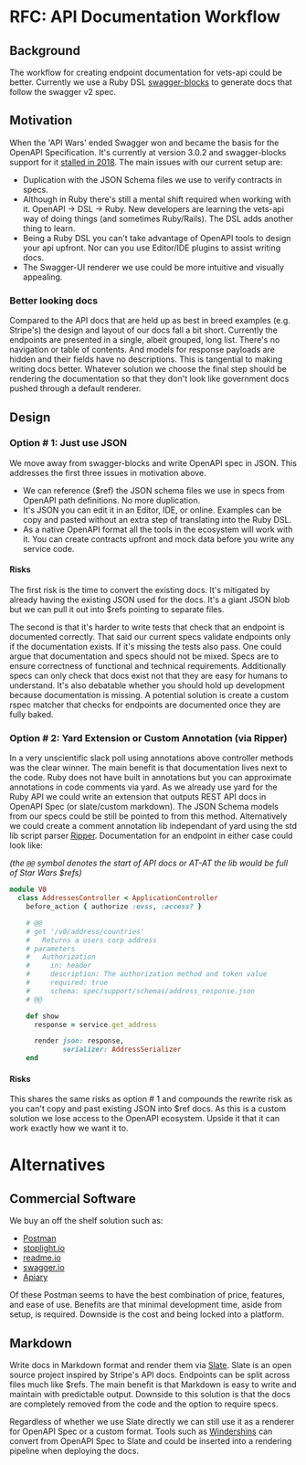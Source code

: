 # RFC: API Documentation Workflow

## Background

The workflow for creating endpoint documentation for vets-api could be better. Currently we use a 
Ruby DSL [swagger-blocks](https://github.com/fotinakis/swagger-blocks)
to generate docs that follow the swagger v2 spec. 

## Motivation

When the 'API Wars' ended Swagger won and became the basis for the OpenAPI Specification. It's currently at version 3.0.2 
and swagger-blocks support for it [stalled in 2018](https://github.com/fotinakis/swagger-blocks/issues/110). The main issues with our current setup are:

*   Duplication with the JSON Schema files we use to verify contracts in specs. 
*   Although in Ruby there's still a mental shift required when working with it. OpenAPI -> DSL -> Ruby. 
New developers are learning the vets-api way of doing things (and sometimes Ruby/Rails). The DSL adds another thing to learn.
*   Being a Ruby DSL you can't take advantage of OpenAPI tools to design your api upfront. 
Nor can you use Editor/IDE plugins to assist writing docs.
*   The Swagger-UI renderer we use could be more intuitive and visually appealing. 

### Better looking docs

Compared to the API docs that are held up as best in breed examples (e.g. Stripe's) the design and layout of our docs 
fall a bit short. Currently the endpoints are presented in a single, albeit grouped, long list. There's no navigation 
or table of contents. And models for response payloads are hidden and their fields have no descriptions. This is tangential 
to making writing docs better. Whatever solution we choose the final step should be rendering the documentation so that 
they don't look like government docs pushed through a default renderer.

## Design

### Option # 1: Just use JSON

We move away from swagger-blocks and write OpenAPI spec in JSON. This addresses the first three issues in motivation above.

*   We can reference ($ref) the JSON schema files we use in specs from OpenAPI path definitions. No more duplication.
*   It's JSON you can edit it in an Editor, IDE, or online. Examples can be copy and pasted without an extra step of 
translating into the Ruby DSL.
*   As a native OpenAPI format all the tools in the ecosystem will work with it. You can create contracts upfront and 
mock data before you write any service code.

#### Risks

The first risk is the time to convert the existing docs. It's mitigated by already having the existing JSON used for the docs. 
It's a giant JSON blob but we can pull it out into $refs pointing to separate files.

The second is that it's harder to write tests that check that an endpoint is documented correctly. That said our current 
specs validate endpoints only if the documentation exists. If it's missing the tests also pass. One could argue that 
documentation and specs should not be mixed. Specs are to ensure correctness of functional and technical requirements. 
Additionally specs can only check that docs exist not that they are easy for humans to understand. It's also debatable 
whether you should hold up development because documentation is missing. A potential solution is create a custom rspec 
matcher that checks for endpoints are documented once they are fully baked.

### Option # 2: Yard Extension or Custom Annotation (via Ripper)

In a very unscientific slack poll using annotations above controller methods was the clear winner. The main benefit is 
that documentation lives next to the code. Ruby does not have built in annotations but you can approximate annotations 
in code comments via yard. As we already use yard for the Ruby API we could write an extension that outputs REST API docs 
in OpenAPI Spec (or slate/custom markdown). The JSON Schema models from our specs could be still be pointed to from this 
method. Alternatively we could create a comment annotation lib independant of yard using the std lib script parser [Ripper](https://ruby-doc.org/stdlib-2.5.1/libdoc/ripper/rdoc/Ripper.html). Documentation for an endpoint in either 
case could look like:

_(the `@@` symbol denotes the start of API docs or AT-AT the lib would be full of Star Wars $refs)_

```ruby
module V0
  class AddressesController < ApplicationController
    before_action { authorize :evss, :access? }

    # @@
    # get '/v0/address/countries'
    #   Returns a users corp address
    # parameters
    #   Authorization
    #     in: header
    #     description: The authorization method and token value
    #     required: true
    #     schema: spec/support/schemas/address_response.json
    # @@

    def show
      response = service.get_address

      render json: response,
             serializer: AddressSerializer
    end
```

#### Risks

This shares the same risks as option # 1 and compounds the rewrite risk as you can't copy and past existing JSON into $ref docs. As this is a custom solution we lose access to the OpenAPI ecosystem. Upside it that it can work exactly how we want it to.

# Alternatives

## Commercial Software

We buy an off the shelf solution such as:

*   [Postman](https://www.getpostman.com/)
*   [stoplight.io](https://stoplight.io/)
*   [readme.io](https://readme.io/)
*   [swagger.io](https://swagger.io/)
*   [Apiary](https://apiary.io/)

Of these Postman seems to have the best combination of price, features, and ease of use. Benefits are that minimal development 
time, aside from setup, is required. Downside is the cost and being locked into a platform.

## Markdown

Write docs in Markdown format and render them via [Slate](https://github.com/lord/slate). Slate is an open source project inspired by Stripe's API docs. Endpoints can be split across files much like $refs. The main benefit is that Markdown is easy to write and maintain with predictable output. Downside to this solution is that the docs are completely removed from the code and the option to require specs.

Regardless of whether we use Slate directly we can still use it as a renderer for OpenAPI Spec or a custom format. Tools such as [Windershins](https://github.com/Mermade/widdershins) can convert from OpenAPI Spec to Slate and could be inserted into a rendering pipeline when deploying the docs.
